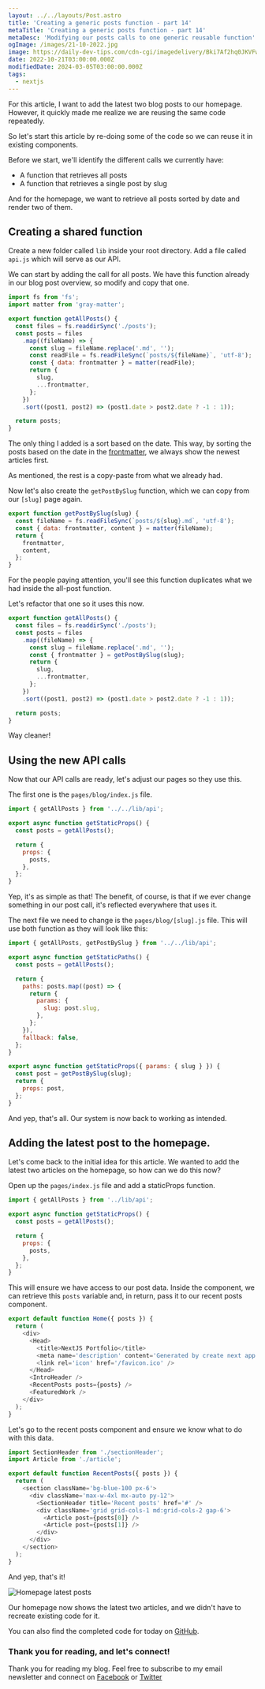 ```yaml
---
layout: ../../layouts/Post.astro
title: 'Creating a generic posts function - part 14'
metaTitle: 'Creating a generic posts function - part 14'
metaDesc: 'Modifying our posts calls to one generic reusable function'
ogImage: /images/21-10-2022.jpg
image: https://daily-dev-tips.com/cdn-cgi/imagedelivery/Bki7Af2hq0JKVFw1XYYMQg/50be4973-edf9-4953-5ca1-a89ffd4e8300
date: 2022-10-21T03:00:00.000Z
modifiedDate: 2024-03-05T03:00:00.000Z
tags:
  - nextjs
---
```


For this article, I want to add the latest two blog posts to our homepage. However, it quickly made me realize we are reusing the same code repeatedly.

So let's start this article by re-doing some of the code so we can reuse it in existing components.

Before we start, we'll identify the different calls we currently have:

- A function that retrieves all posts
- A function that retrieves a single post by slug

And for the homepage, we want to retrieve all posts sorted by date and render two of them.

## Creating a shared function

Create a new folder called `lib` inside your root directory.
Add a file called `api.js` which will serve as our API.

We can start by adding the call for all posts.
We have this function already in our blog post overview, so modify and copy that one.

```js
import fs from 'fs';
import matter from 'gray-matter';

export function getAllPosts() {
  const files = fs.readdirSync('./posts');
  const posts = files
    .map((fileName) => {
      const slug = fileName.replace('.md', '');
      const readFile = fs.readFileSync(`posts/${fileName}`, 'utf-8');
      const { data: frontmatter } = matter(readFile);
      return {
        slug,
        ...frontmatter,
      };
    })
    .sort((post1, post2) => (post1.date > post2.date ? -1 : 1));

  return posts;
}
```

The only thing I added is a sort based on the date.
This way, by sorting the posts based on the date in the [frontmatter](https://daily-dev-tips.com/posts/what-exactly-is-frontmatter/), we always show the newest articles first.

As mentioned, the rest is a copy-paste from what we already had.

Now let's also create the `getPostBySlug` function, which we can copy from our `[slug]` page again.

```js
export function getPostBySlug(slug) {
  const fileName = fs.readFileSync(`posts/${slug}.md`, 'utf-8');
  const { data: frontmatter, content } = matter(fileName);
  return {
    frontmatter,
    content,
  };
}
```

For the people paying attention, you'll see this function duplicates what we had inside the all-post function.

Let's refactor that one so it uses this now.

```js
export function getAllPosts() {
  const files = fs.readdirSync('./posts');
  const posts = files
    .map((fileName) => {
      const slug = fileName.replace('.md', '');
      const { frontmatter } = getPostBySlug(slug);
      return {
        slug,
        ...frontmatter,
      };
    })
    .sort((post1, post2) => (post1.date > post2.date ? -1 : 1));

  return posts;
}
```

Way cleaner!

## Using the new API calls

Now that our API calls are ready, let's adjust our pages so they use this.

The first one is the `pages/blog/index.js` file.

```js
import { getAllPosts } from '../../lib/api';

export async function getStaticProps() {
  const posts = getAllPosts();

  return {
    props: {
      posts,
    },
  };
}
```

Yep, it's as simple as that!
The benefit, of course, is that if we ever change something in our post call, it's reflected everywhere that uses it.

The next file we need to change is the `pages/blog/[slug].js` file.
This will use both function as they will look like this:

```js
import { getAllPosts, getPostBySlug } from '../../lib/api';

export async function getStaticPaths() {
  const posts = getAllPosts();

  return {
    paths: posts.map((post) => {
      return {
        params: {
          slug: post.slug,
        },
      };
    }),
    fallback: false,
  };
}

export async function getStaticProps({ params: { slug } }) {
  const post = getPostBySlug(slug);
  return {
    props: post,
  };
}
```

And yep, that's all. Our system is now back to working as intended.

## Adding the latest post to the homepage.

Let's come back to the initial idea for this article.
We wanted to add the latest two articles on the homepage, so how can we do this now?

Open up the `pages/index.js` file and add a staticProps function.

```js
import { getAllPosts } from '../lib/api';

export async function getStaticProps() {
  const posts = getAllPosts();

  return {
    props: {
      posts,
    },
  };
}
```

This will ensure we have access to our post data.
Inside the component, we can retrieve this `posts` variable and, in return, pass it to our recent posts component.

```js
export default function Home({ posts }) {
  return (
    <div>
      <Head>
        <title>NextJS Portfolio</title>
        <meta name='description' content='Generated by create next app' />
        <link rel='icon' href='/favicon.ico' />
      </Head>
      <IntroHeader />
      <RecentPosts posts={posts} />
      <FeaturedWork />
    </div>
  );
}
```

Let's go to the recent posts component and ensure we know what to do with this data.

```js
import SectionHeader from './sectionHeader';
import Article from './article';

export default function RecentPosts({ posts }) {
  return (
    <section className='bg-blue-100 px-6'>
      <div className='max-w-4xl mx-auto py-12'>
        <SectionHeader title='Recent posts' href='#' />
        <div className='grid grid-cols-1 md:grid-cols-2 gap-6'>
          <Article post={posts[0]} />
          <Article post={posts[1]} />
        </div>
      </div>
    </section>
  );
}
```

And yep, that's it!

![Homepage latest posts](https://cdn.hashnode.com/res/hashnode/image/upload/v1665468825940/bGrBh3ERn.png)

Our homepage now shows the latest two articles, and we didn't have to recreate existing code for it.

You can also find the completed code for today on [GitHub](https://github.com/rebelchris/next-portfolio/tree/part-14).

### Thank you for reading, and let's connect!

Thank you for reading my blog. Feel free to subscribe to my email newsletter and connect on [Facebook](https://www.facebook.com/DailyDevTipsBlog) or [Twitter](https://twitter.com/DailyDevTips1)
